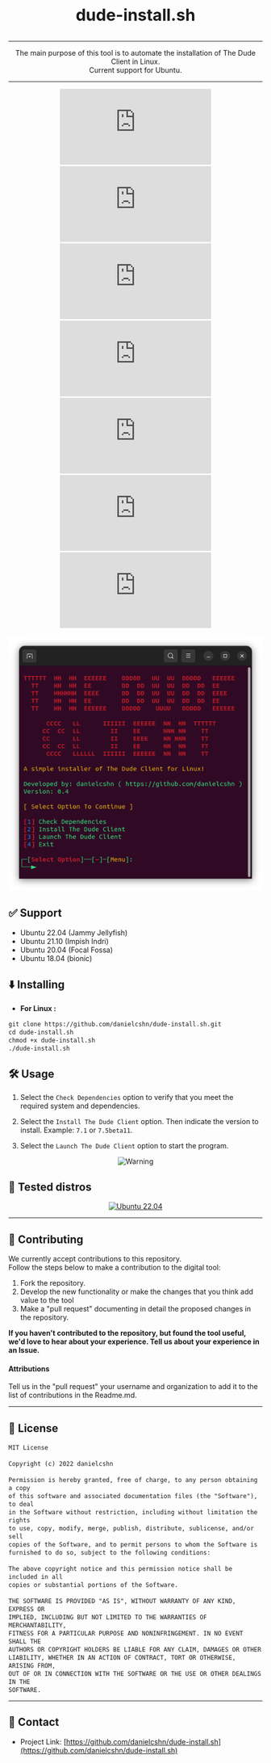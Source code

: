 <div align="center">
  <h3 style="font-size: xx-large;"> dude-install.sh </h3>
  <hr>
  <p>The main purpose of this tool is to automate the installation of The Dude Client in Linux.<br>Current support for Ubuntu.</p>
  <hr>
</div>

<div align="center">
  
[![GitHub issues](https://img.shields.io/bitbucket/issues/danielcshn/dude-install.sh?style=for-the-badge)](https://github.com/danielcshn/dude-install.sh/issues)
[![GitHub watchers](https://img.shields.io/github/watchers/danielcshn/dude-install.sh?style=for-the-badge)](https://github.com/danielcshn/dude-install.sh/watchers)
[![GitHub forks](https://img.shields.io/github/forks/danielcshn/dude-install.sh?style=for-the-badge)](https://github.com/danielcshn/dude-install.sh/fork)
[![GitHub stars](https://img.shields.io/github/stars/danielcshn/dude-install.sh?style=for-the-badge)](https://github.com/danielcshn/dude-install.sh/stargazers)
[![License](https://img.shields.io/github/license/danielcshn/dude-install.sh?style=for-the-badge)](https://github.com/danielcshn/dude-install.sh/blob/main/LICENSE)
[![Language](https://img.shields.io/github/languages/top/danielcshn/dude-install.sh?style=for-the-badge)](https://github.com/danielcshn/dude-install.sh/search?l=shell)
[![GitHub last commit](https://img.shields.io/github/last-commit/danielcshn/dude-install.sh?style=for-the-badge)](https://github.com/danielcshn/dude-install.sh/commits/main)

</div>

<p align="center">
  <img src="https://github.com/danielcshn/dude-install.sh/raw/main/imgs/dude-installer_scrs1.png" title="dude-install.sh">
</p>

## ✅ Support

- Ubuntu 22.04 (Jammy Jellyfish)
- Ubuntu 21.10 (Impish Indri)
- Ubuntu 20.04 (Focal Fossa)
- Ubuntu 18.04 (bionic)

## ⬇️ Installing
+ **For Linux :**
```
git clone https://github.com/danielcshn/dude-install.sh.git
cd dude-install.sh
chmod +x dude-install.sh
./dude-install.sh
```

## 🛠️ Usage

1. Select the `Check Dependencies` option to verify that you meet the required system and dependencies.

2. Select the `Install The Dude Client` option. Then indicate the version to install. Example: `7.1` or `7.5beta11`.

3. Select the `Launch The Dude Client` option to start the program.

<p align="center">
  <img src="https://img.shields.io/badge/%E2%9A%A0%20WARNING:%20This%20Script%20comes%20with%20ABSOLUTELY%20NO%20WARRANTY!%20-red?style=for-the-badge" title="Warning">
</p>

## 🧪 Tested distros

<div align="center">

[![Ubuntu 22.04](https://img.shields.io/badge/Ubuntu-%E2%9C%85-blue?style=for-the-badge&logo=ubuntu)](https://ubuntu.com/)

</div>

---

## 🤝 Contributing

We currently accept contributions to this repository.<br>Follow the steps below to make a contribution to the digital tool:

1. Fork the repository.
2. Develop the new functionality or make the changes that you think add value to the tool
3. Make a "pull request" documenting in detail the proposed changes in the repository.

**If you haven't contributed to the repository, but found the tool useful, we'd love to hear about your experience. Tell us about your experience in an Issue.**

#### Attributions
Tell us in the "pull request" your username and organization to add it to the list of contributions in the Readme.md.

---

## 📝 License

```
MIT License

Copyright (c) 2022 danielcshn

Permission is hereby granted, free of charge, to any person obtaining a copy
of this software and associated documentation files (the "Software"), to deal
in the Software without restriction, including without limitation the rights
to use, copy, modify, merge, publish, distribute, sublicense, and/or sell
copies of the Software, and to permit persons to whom the Software is
furnished to do so, subject to the following conditions:

The above copyright notice and this permission notice shall be included in all
copies or substantial portions of the Software.

THE SOFTWARE IS PROVIDED "AS IS", WITHOUT WARRANTY OF ANY KIND, EXPRESS OR
IMPLIED, INCLUDING BUT NOT LIMITED TO THE WARRANTIES OF MERCHANTABILITY,
FITNESS FOR A PARTICULAR PURPOSE AND NONINFRINGEMENT. IN NO EVENT SHALL THE
AUTHORS OR COPYRIGHT HOLDERS BE LIABLE FOR ANY CLAIM, DAMAGES OR OTHER
LIABILITY, WHETHER IN AN ACTION OF CONTRACT, TORT OR OTHERWISE, ARISING FROM,
OUT OF OR IN CONNECTION WITH THE SOFTWARE OR THE USE OR OTHER DEALINGS IN THE
SOFTWARE.
```

---

## 📧 Contact

- Project Link: [https://github.com/danielcshn/dude-install.sh](https://github.com/danielcshn/dude-install.sh)
